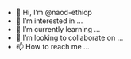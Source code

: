 - 👋 Hi, I’m @naod-ethiop
- 👀 I’m interested in ...
- 🌱 I’m currently learning ...
- 💞️ I’m looking to collaborate on ...
- 📫 How to reach me ...

<!---
naod-ethiop/naod-ethiop is a ✨ special ✨ repository because its `README.md` (this file) appears on your GitHub profile.
You can click the Preview link to take a look at your changes.
--->
